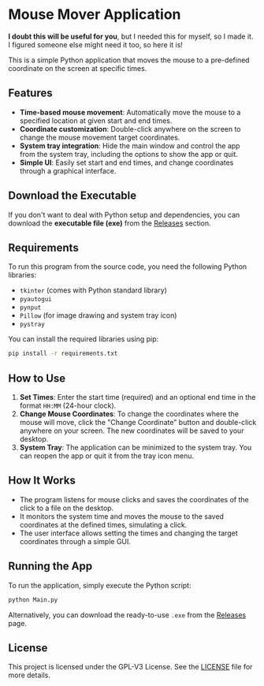 # Mouse Mover Application

**I doubt this will be useful for you**, but I needed this for myself, so I made it. I figured someone else might need it too, so here it is!

This is a simple Python application that moves the mouse to a pre-defined coordinate on the screen at specific times.

## Features

- **Time-based mouse movement**: Automatically move the mouse to a specified location at given start and end times.
- **Coordinate customization**: Double-click anywhere on the screen to change the mouse movement target coordinates.
- **System tray integration**: Hide the main window and control the app from the system tray, including the options to show the app or quit.
- **Simple UI**: Easily set start and end times, and change coordinates through a graphical interface.

## Download the Executable

If you don't want to deal with Python setup and dependencies, you can download the **executable file (exe)** from the [Releases](https://github.com/your-repo-link/releases) section.

## Requirements

To run this program from the source code, you need the following Python libraries:

- `tkinter` (comes with Python standard library)
- `pyautogui`
- `pynput`
- `Pillow` (for image drawing and system tray icon)
- `pystray`
  
You can install the required libraries using pip:

```bash
pip install -r requirements.txt
```

## How to Use

1. **Set Times**: Enter the start time (required) and an optional end time in the format `HH:MM` (24-hour clock).
2. **Change Mouse Coordinates**: To change the coordinates where the mouse will move, click the "Change Coordinate" button and double-click anywhere on your screen. The new coordinates will be saved to your desktop.
3. **System Tray**: The application can be minimized to the system tray. You can reopen the app or quit it from the tray icon menu.

## How It Works

- The program listens for mouse clicks and saves the coordinates of the click to a file on the desktop.
- It monitors the system time and moves the mouse to the saved coordinates at the defined times, simulating a click.
- The user interface allows setting the times and changing the target coordinates through a simple GUI.

## Running the App

To run the application, simply execute the Python script:

```bash
python Main.py
```

Alternatively, you can download the ready-to-use `.exe` from the [Releases](https://github.com/Amirabbasjadidi/Mouse-Mover/releases/) page.

## License

This project is licensed under the GPL-V3 License. See the [LICENSE](LICENSE) file for more details.
